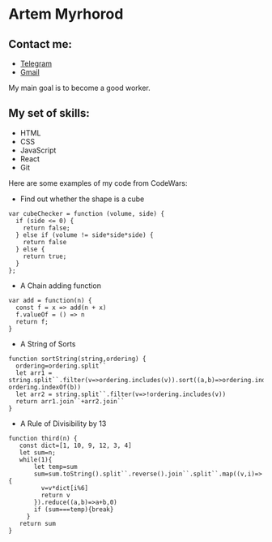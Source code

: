 # Artem Myrhorod
## Contact me:
* [Telegram](@ArtemMyrhorod "Telegram")
* [Gmail](mirgorodartem@gmail.com "Gmail")

My main goal is to become a good worker.

## My set of skills:
* HTML 
* CSS
* JavaScript
* React
* Git

Here are some examples of my code from CodeWars:
* Find out whether the shape is a cube
```
var cubeChecker = function (volume, side) {
  if (side <= 0) {
    return false;
  } else if (volume != side*side*side) {
    return false
  } else {
    return true;
  }
};
```
* A Chain adding function
```
var add = function(n) {
  const f = x => add(n + x)
  f.valueOf = () => n
  return f;
}
```
* A String of Sorts
```
function sortString(string,ordering) {
  ordering=ordering.split``
  let arr1 = string.split``.filter(v=>ordering.includes(v)).sort((a,b)=>ordering.indexOf(a)-ordering.indexOf(b))
  let arr2 = string.split``.filter(v=>!ordering.includes(v))
  return arr1.join``+arr2.join``
}
```
* A Rule of Divisibility by 13
```
function third(n) {
   const dict=[1, 10, 9, 12, 3, 4]
   let sum=n;
   while(1){
       let temp=sum
       sum=sum.toString().split``.reverse().join``.split``.map((v,i)=>{
         v=v*dict[i%6]
         return v
       }).reduce((a,b)=>a+b,0)
       if (sum===temp){break}
     }
   return sum
}
```